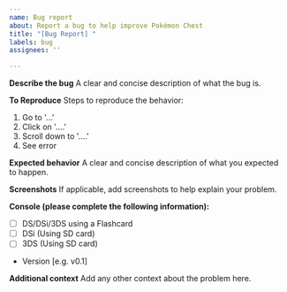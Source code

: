 ```yaml
---
name: Bug report
about: Report a bug to help improve Pokémon Chest
title: "[Bug Report] "
labels: bug
assignees: ''

---
```


**Describe the bug**
A clear and concise description of what the bug is.

**To Reproduce**
Steps to reproduce the behavior:
1. Go to '...'
2. Click on '....'
3. Scroll down to '....'
4. See error

**Expected behavior**
A clear and concise description of what you expected to happen.

**Screenshots**
If applicable, add screenshots to help explain your problem.

**Console (please complete the following information):**
  - [ ] DS/DSi/3DS using a Flashcard
  - [ ] DSi (Using SD card)
  - [ ] 3DS (Using SD card)
- Version [e.g. v0.1]

**Additional context**
Add any other context about the problem here.
